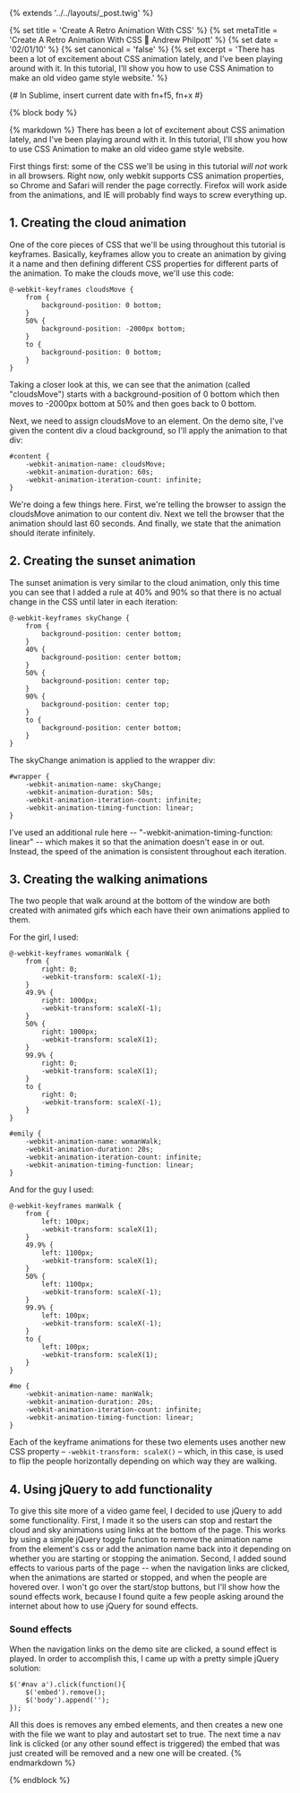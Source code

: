 {% extends '../../layouts/_post.twig' %}

{% set title = 'Create A Retro Animation With CSS' %}
{% set metaTitle = 'Create A Retro Animation With CSS 👾 Andrew Philpott' %}
{% set date = '02/01/10' %}
{% set canonical = 'false' %}
{% set excerpt = 'There has been a lot of excitement about CSS animation lately, and I’ve been playing around with it. In this tutorial, I’ll show you how to use CSS Animation to make an old video game style website.' %}

{# In Sublime, insert current date with fn+f5, fn+x #}

{% block body %}

{% markdown %}
There has been a lot of excitement about CSS animation lately, and I've been playing around with it. In this tutorial, I'll show you how to use CSS Animation to make an old video game style website.

First things first: some of the CSS we'll be using in this tutorial _will not_ work in all browsers. Right now, only webkit supports CSS animation properties, so Chrome and Safari will render the page correctly. Firefox will work aside from the animations, and IE will probably find ways to screw everything up.

## 1. Creating the cloud animation

One of the core pieces of CSS that we'll be using throughout this tutorial is keyframes. Basically, keyframes allow you to create an animation by giving it a name and then defining different CSS properties for different parts of the animation. To make the clouds move, we'll use this code:

<pre><code>@-webkit-keyframes cloudsMove {
	from {
		background-position: 0 bottom;
	}
	50% {
		background-position: -2000px bottom;
	}
	to {
		background-position: 0 bottom;
	}
}</code></pre>

Taking a closer look at this, we can see that the animation (called "cloudsMove") starts with a background-position of 0 bottom which then moves to -2000px bottom at 50% and then goes back to 0 bottom.

Next, we need to assign cloudsMove to an element. On the demo site, I've given the content div a cloud background, so I'll apply the animation to that div:

<pre><code>#content {
	-webkit-animation-name: cloudsMove;
	-webkit-animation-duration: 60s;
	-webkit-animation-iteration-count: infinite;
}</code></pre>

We're doing a few things here. First, we're telling the browser to assign the cloudsMove animation to our content div. Next we tell the browser that the animation should last 60 seconds. And finally, we state that the animation should iterate infinitely.

## 2. Creating the sunset animation

The sunset animation is very similar to the cloud animation, only this time you can see that I added a rule at 40% and 90% so that there is no actual change in the CSS until later in each iteration:

<pre><code>@-webkit-keyframes skyChange {
	from {
		background-position: center bottom;
	}
	40% {
		background-position: center bottom;
	}
	50% {
		background-position: center top;
	}
	90% {
		background-position: center top;
	}
	to {
		background-position: center bottom;
	}
}</code></pre>

The skyChange animation is applied to the wrapper div:

<pre><code>#wrapper {
	-webkit-animation-name: skyChange;
	-webkit-animation-duration: 50s;
	-webkit-animation-iteration-count: infinite;
	-webkit-animation-timing-function: linear;
}</code></pre>

I've used an additional rule here -- "-webkit-animation-timing-function: linear" -- which makes it so that the animation doesn't ease in or out. Instead, the speed of the animation is consistent throughout each iteration.

## 3. Creating the walking animations

The two people that walk around at the bottom of the window are both created with animated gifs which each have their own animations applied to them.

For the girl, I used:

<pre><code>@-webkit-keyframes womanWalk {
	from {
		right: 0;
		-webkit-transform: scaleX(-1);
	}
	49.9% {
		right: 1000px;
		-webkit-transform: scaleX(-1);
	}
	50% {
		right: 1000px;
		-webkit-transform: scaleX(1);
	}
	99.9% {
		right: 0;
		-webkit-transform: scaleX(1);
	}
	to {
		right: 0;
		-webkit-transform: scaleX(-1);
	}
}

#emily {
	-webkit-animation-name: womanWalk;
	-webkit-animation-duration: 20s;
	-webkit-animation-iteration-count: infinite;
	-webkit-animation-timing-function: linear;
}</code></pre>

And for the guy I used:

<pre><code>@-webkit-keyframes manWalk {
	from {
		left: 100px;
		-webkit-transform: scaleX(1);
	}
	49.9% {
		left: 1100px;
		-webkit-transform: scaleX(1);
	}
	50% {
		left: 1100px;
		-webkit-transform: scaleX(-1);
	}
	99.9% {
		left: 100px;
		-webkit-transform: scaleX(-1);
	}
	to {
		left: 100px;
		-webkit-transform: scaleX(1);
	}
}

#me {
	-webkit-animation-name: manWalk;
	-webkit-animation-duration: 20s;
	-webkit-animation-iteration-count: infinite;
	-webkit-animation-timing-function: linear;
}</code></pre>

Each of the keyframe animations for these two elements uses another new CSS property – `-webkit-transform: scaleX()` – which, in this case, is used to flip the people horizontally depending on which way they are walking.

## 4. Using jQuery to add functionality

To give this site more of a video game feel, I decided to use jQuery to add some functionality. First, I made it so the users can stop and restart the cloud and sky animations using links at the bottom of the page. This works by using a simple jQuery toggle function to remove the animation name from the element's css or add the animation name back into it depending on whether you are starting or stopping the animation. Second, I added sound effects to various parts of the page -- when the navigation links are clicked, when the animations are started or stopped, and when the people are hovered over. I won't go over the start/stop buttons, but I'll show how the sound effects work, because I found quite a few people asking around the internet about how to use jQuery for sound effects.

### Sound effects

When the navigation links on the demo site are clicked, a sound effect is played. In order to accomplish this, I came up with a pretty simple jQuery solution:

<pre><code>$('#nav a').click(function(){
	$('embed').remove();
	$('body').append('<embed src="sound.wav" autostart="true" hidden="true" loop="false">');
});</code></pre>

All this does is removes any embed elements, and then creates a new one with the file we want to play and autostart set to true. The next time a nav link is clicked (or any other sound effect is triggered) the embed that was just created will be removed and a new one will be created.
{% endmarkdown %}

{% endblock %}
